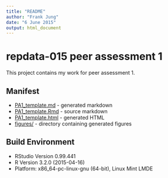```yaml
---
title: "README"
author: "Frank Jung"
date: "6 June 2015"
output: html_document
---
```


repdata-015 peer assessment 1
=============================

This project contains my work for peer assessment 1.

Manifest
--------

* [PA1_template.md](PA1_template.md) - generated markdown
* [PA1_template.Rmd](PA1_template.Rmd) - source markdown
* [PA1_template.html](PA1_template.html) - generated HTML
* [figures/](figures/) - directory containing generated figures

Build Environment
-----------------

* RStudio Version 0.99.441 
* R Version 3.2.0 (2015-04-16)
* Platform: x86_64-pc-linux-gnu (64-bit), Linux Mint LMDE
